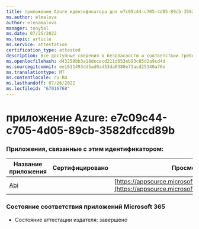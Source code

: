 ```yaml
---
title: приложение Azure идентификатора для e7c09c44-c705-4d05-89cb-3582dfccd89b
ms.author: elmalova
author: elenamalova
manager: tonybal
ms.date: 07/25/2022
ms.topic: article
ms.service: attestation
certification_type: attested
description: Все доступные сведения о безопасности и соответствии требованиям для e7c09c44-c705-4d05-89cb-3582dfccd89b.
ms.openlocfilehash: d43258bb3a18dececd211d053eb93c85d2a9cd4d
ms.sourcegitcommit: ee1611493dd5ad0ad53da0380e73acd25340a76e
ms.translationtype: MT
ms.contentlocale: ru-RU
ms.lasthandoff: 07/26/2022
ms.locfileid: "67016768"
---
```

# <a name="azure-app-id-e7c09c44-c705-4d05-89cb-3582dfccd89b"></a>приложение Azure: e7c09c44-c705-4d05-89cb-3582dfccd89b


### <a name="apps-associated-with-this-id"></a>Приложения, связанные с этим идентификатором:
| **Название приложения** | **Сертифицировано** | **Просмотр в AppSource** |
|--------------|---------------|-----------------------|
| [Abi](../forward/WA200003862.md) |  | [https://appsource.microsoft.com/product/office/WA200003862](https://appsource.microsoft.com/product/office/WA200003862) |

### <a name="microsoft-365-app-compliance-status"></a>Состояние соответствия приложений Microsoft 365
- Состояние аттестации издателя: завершено
